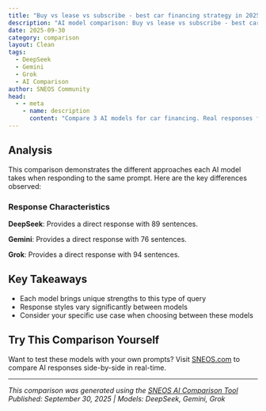 ```yaml
---
title: "Buy vs lease vs subscribe - best car financing strategy in 2025"
description: "AI model comparison: Buy vs lease vs subscribe - best car financing strategy in 2025..."
date: 2025-09-30
category: comparison
layout: Clean
tags:
  - DeepSeek
  - Gemini
  - Grok
  - AI Comparison
author: SNEOS Community
head:
  - - meta
    - name: description
      content: "Compare 3 AI models for car financing. Real responses from DeepSeek, Gemini, Grok with detailed analysis."
---
```


<ChatComparison
  title="Buy vs lease vs subscribe - best car financing strategy in 2025"
  prompt="Buy vs lease vs subscribe - best car financing strategy in 2025"
  :responses='{
    "DeepSeek": "Of course. This is a fantastic question, as the landscape of car \u0022ownership\u0022 is changing rapidly. Here\u2019s a detailed breakdown of Buy vs. Lease vs. Subscribe for 2025, tailored to help you find the best financing strategy.\n\n### The Quick Answer: It Depends on Your Priority\n\n*   **Buy (Especially with Cash or a Low-Interest Loan):** Best for long-term cost savings, building equity, and customization. You own a depreciating asset, but it\u0027s *yours*.\n*   **Lease:** Best for those who want a new car every 2-4 years with lower monthly payments, predictable costs, and no long-term hassle of selling.\n*   **Subscribe:** Best for extreme flexibility, testing different vehicles, or covering short-term needs (6-18 months) where convenience trumps cost.\n\n---\n\n### Deep Dive: The 2025 Perspective\n\n#### 1. Buying (Financing or Cash)\n\nThis is the traditional path of ownership.\n\n*   **How it Works:** You finance the vehicle through a loan (or pay cash) and make monthly payments until you own it outright.\n*   **2025 Context:** Interest rates are expected to remain higher than the 2020-2021 lows. The used car market has stabilized but is still strong, meaning your trade-in could retain good value. Electric vehicles (EVs) are a major consideration, with new models and evolving technology.\n\n**Pros:**\n*   **Long-Term Value:** Once the loan is paid off, you have an asset (though depreciating) and no monthly payment.\n*   **No Mileage Limits:** Drive as much as you want.\n*   **Total Freedom:** Customize, modify, and use the car as you please.\n*   **Builds Equity:** In a stable market, you can build equity faster than the car depreciates, especially if you put a significant down payment.\n\n**Cons:**\n*   **Highest Monthly Cost:** Loan payments are typically higher than lease payments for the same car.\n*   **Depreciation Risk:** You bear the full brunt of the car\u0027s value loss, which can be steep in the first few years.\n*   **Maintenance Responsibility:** All repair costs are yours once the factory warranty expires.\n*   **Hassle of Selling:** You are responsible for selling or trading in the car when you\u0027re ready to move on.\n\n**Best For:**\n*   Individuals who drive high annual mileage.\n*   Those who plan to keep a car for 5\u002B years.\n*   People who want to build long-term wealth and avoid perpetual payments.\n*   Anyone who customizes their vehicles.\n\n---\n\n#### 2. Leasing\n\nA long-term rental agreement with set terms.\n\n*   **How it Works:** You pay for the vehicle\u0027s **depreciation** during the lease term, plus fees and interest. At the end, you return the car or buy it at a predetermined \u0022residual value.\u0022\n*   **2025 Context:** Leasing is becoming a smarter play for **Electric Vehicles (EVs)**. EV technology is improving rapidly, causing high depreciation. Leasing shields you from that risk. Also, with a lease, the **lender often qualifies for the EV tax credit** and passes the savings to you as a cap cost reduction, which can be a huge benefit if you don\u0027t qualify for the tax credit personally.\n\n**Pros:**\n*   **Lower Monthly Payments:** You\u0027re only paying for the car\u0027s value you \u0022use.\u0022\n*   **Drive New Cars Frequently:** Always have the latest technology, safety features, and warranty coverage.\n*   **Minimal Downside from Depreciation:** The leasing company takes the risk on the car\u0027s future value.\n*   **Hassle-Free Exit:** At the end of the term, you simply return the keys (assuming you\u0027ve stayed within the mileage and wear-and-tear guidelines).\n*   **Potential Tax Advantages for Business Use.**\n\n**Cons:**\n*   **No Ownership:** Perpetual payments with nothing to show at the end (unless you buy it out).\n*   **Mileage Restrictions:** Going over can incur costly penalties.\n*   **Wear and Tear Charges:** You may be charged for damages beyond \u0022normal\u0022 wear.\n*   **Less Flexibility:** You are locked into a multi-year contract with expensive termination fees.\n*   **Customization is Prohibited.**\n\n**Best For:**\n*   Those who want a new car every 2-4 years.\n*   Drivers with predictable, lower annual mileage.\n*   Business users who can write off the lease payments.\n*   **Anyone considering an EV in 2025** due to rapid tech obsolescence.\n\n---\n\n#### 3. Subscribing\n\nThe newest, most flexible model, often compared to a \u0022Netflix for cars.\u0022\n\n*   **How it Works:** You pay a single, all-inclusive monthly fee to a subscription service (like from a manufacturer\u2014Volvo, Care by Volvo; Porsche, Drive; or a third-party like Autonomy or FINN). This fee typically includes the car, insurance, maintenance, and roadside assistance. Terms are short, often from one month to two years.\n*   **2025 Context:** The subscription market is maturing. While some early players struggled, it\u0027s finding its niche. It\u0027s perfect for the \u0022try-before-you-buy\u0022 EV market or for people in life transitions (e.g., short-term work assignments, moving to a new city).\n\n**Pros:**\n*   **Ultimate Flexibility:** Commitments can be as short as one month.\n*   **All-Inclusive Convenience:** One payment covers car, insurance, and maintenance.\n*   **Ability to Swap Vehicles:** Some services allow you to switch between different models (e.g., an SUV for a weekend trip, a sedan for commuting).\n*   **Ideal for Life in Flux:** Perfect for temporary needs or testing a new lifestyle.\n\n**Cons:**\n*   **Highest Monthly Cost Per Vehicle:** You pay a premium for the convenience and flexibility.\n*   **Limited Availability:** Services are often only available in major metropolitan areas.\n*   **Less Choice:** You are limited to the fleet of vehicles the service offers.\n*   **No Equity Building:** The most expensive way to \u0022use\u0022 a car long-term.\n\n**Best For:**\n*   Individuals in temporary living situations (1 year or less).\n*   Those who want to test different types of vehicles before committing to a purchase.\n*   People who despise the administrative hassle of insurance, registration, and maintenance.\n*   Anyone with a short-term, high-need for a specific type of vehicle.\n\n---\n\n### Comparative Table: Buy vs. Lease vs. Subscribe (2025)\n\n| Feature | Buy (Finance) | Lease | Subscribe |\n| :--- | :--- | :--- | :--- |\n| **Monthly Cost** | Highest | Lower | **Highest** (for convenience) |\n| **Term Length** | 3-7 years | 2-4 years | **1 month - 2 years** |\n| **Flexibility** | Low (Sell/Trade) | Medium (Locked-in) | **Very High** |\n| **Long-Term Cost** | **Lowest** | Medium | Highest |\n| **Ownership** | You own the asset | No ownership | No ownership |\n| **Mileage** | Unlimited | Restricted | Often Restricted |\n| **Maintenance** | Your responsibility | Covered under warranty | **Typically Included** |\n| **Insurance** | Your responsibility | Your responsibility | **Typically Included** |\n| **Best For 2025** | Long-term owners, high-mileage drivers | EV shoppers, tech enthusiasts | Life transitions, flexibility seekers |\n\n### Final Recommendation \u0026 Strategic Scenarios for 2025\n\n*   **Scenario 1: The Long-Term Planner \u0026 Value Seeker**\n    \u003E **Strategy: BUY (with a strong down payment).** If you find a car you love and plan to drive it for 5\u002B years, financing (especially if you can secure a promotional rate) is still the most financially sound decision. You\u0027ll own a paid-off asset and enjoy years of payment-free driving.\n\n*   **Scenario 2: The Tech-Savvy EV Adopter**\n    \u003E **Strategy: LEASE.** With EV battery tech and software improving so quickly, the model you buy today could be outdated in 3 years. Leasing an EV in 2025 protects you from this depreciation cliff and often makes the $7,500 tax credit accessible regardless of your tax liability. It\u0027s a hedge against technological obsolescence.\n\n*   **Scenario 3: The Urban Professional in Transition**\n    \u003E **Strategy: SUBSCRIBE.** If you\u0027ve just moved to a new city for a one-year job contract, or are waiting for a custom-ordered car to arrive, a subscription provides the perfect, hassle-free bridge. The high monthly cost is justified by the short-term need and all-inclusive convenience.\n\n*   **Scenario 4: The \u0022I Just Want a New Car Without the Headache\u0022 Driver**\n    \u003E **Strategy: LEASE.** If your priority is always having a new, warrantied car with lower monthly payments and you don\u0027t drive more than 12,000-15,000 miles a year, leasing remains the classic and best choice.\n\n**The Bottom Line:** There is no one \u0022best\u0022 strategy\u2014only the best strategy *for you*. In 2025, align your choice with your financial goals, your desire for flexibility, and your view on the rapidly evolving automotive technology, particularly with EVs.",
    "Gemini": "Predicting the \u0022best\u0022 car financing strategy for 2025 is impossible with 100% accuracy, as it depends on various factors that are currently uncertain. However, we can analyze the trends and variables to make an informed prediction:\n\n**Factors Influencing the Best Strategy in 2025:**\n\n*   **Interest Rates:** Rising or falling interest rates will drastically impact the attractiveness of buying vs. leasing.\n*   **Used Car Market:** The value of used cars directly affects trade-in value (buying) and lease-end purchase options.\n*   **Electric Vehicle (EV) Adoption:** Rapid EV adoption could make leasing more appealing due to rapidly evolving technology and battery advancements.\n*   **Government Incentives:** Tax credits and rebates for EVs and new vehicles can sway the buy/lease decision.\n*   **Subscription Model Evolution:**  The availability, pricing, and features of car subscription services will play a crucial role.\n*   **Inflation and Economic Conditions:** General economic stability and inflation rates will affect affordability and consumer confidence.\n*   **Individual Circumstances:** Your driving habits, financial situation, credit score, and personal preferences are always the most important factors.\n\n**Analysis of Each Option (Buy, Lease, Subscribe) in 2025:**\n\n**1. Buying:**\n\n*   **Pros:**\n    *   **Ownership:**  You own the asset and can modify or customize it.\n    *   **Long-Term Value:**  If you keep the car for many years, buying can be more cost-effective.\n    *   **Equity:** You build equity in the vehicle.\n    *   **Flexibility:** You can sell the car whenever you want.\n    *   **No Mileage Restrictions:**  Drive as much as you want.\n*   **Cons:**\n    *   **Higher Upfront Costs:** Down payment, taxes, and fees are typically higher.\n    *   **Depreciation:** Cars lose value over time.\n    *   **Maintenance and Repairs:**  You are responsible for all maintenance and repairs.\n    *   **Higher Monthly Payments:** Compared to leasing (initially)\n    *   **Tied to a Single Vehicle:** Less flexibility to change cars based on changing needs.\n\n**Prediction for 2025:** Buying will likely remain a solid option for those who:\n    *   Plan to keep a car for a long time (7\u002B years).\n    *   Drive a lot of miles per year.\n    *   Prefer ownership and customization.\n    *   Can comfortably afford the higher upfront and monthly costs.\n    *   Prefer gasoline vehicles and can reliably maintain them.\n\n**2. Leasing:**\n\n*   **Pros:**\n    *   **Lower Monthly Payments:**  Generally lower than loan payments (initially).\n    *   **Lower Upfront Costs:**  Typically smaller down payments.\n    *   **Drive a New Car More Often:**  Enjoy the latest models every few years.\n    *   **Warranty Coverage:**  Most maintenance is covered under the manufacturer\u0027s warranty during the lease term.\n    *   **Tax Advantages (for businesses):** Potential tax deductions for business use.\n*   **Cons:**\n    *   **No Ownership:**  You never own the car.\n    *   **Mileage Restrictions:**  Penalties for exceeding the allowed mileage.\n    *   **Wear and Tear Charges:**  Fees for excessive wear and tear.\n    *   **Limited Customization:**  Restricted modifications to the vehicle.\n    *   **Higher Long-Term Cost:**  Leasing is often more expensive than buying in the long run.\n    *   **Early Termination Penalties:**  Expensive to end the lease early.\n\n**Prediction for 2025:** Leasing could be particularly attractive for:\n    *   People who like to drive new cars every few years.\n    *   Those who drive relatively low mileage.\n    *   Individuals who want lower monthly payments.\n    *   Early adopters of EVs (allowing them to upgrade as technology evolves).\n    *   Uncertain about future technology advancements in the automotive field.\n\n**3. Subscription:**\n\n*   **Pros:**\n    *   **All-Inclusive:**  Monthly fee covers insurance, maintenance, and often roadside assistance.\n    *   **Flexibility:**  Ability to swap vehicles based on needs (e.g., SUV for a road trip, sedan for commuting).\n    *   **Short-Term Commitment:**  Shorter commitment compared to leases or loans.\n    *   **Hassle-Free:**  Simplified process compared to buying or leasing.\n*   **Cons:**\n    *   **High Monthly Costs:**  Often more expensive than leasing or buying.\n    *   **Limited Availability:**  Not available in all areas or for all types of vehicles.\n    *   **Vehicle Limitations:**  Limited selection of vehicles available through subscription services.\n    *   **Mileage Restrictions:**  Some subscriptions have mileage limits.\n\n**Prediction for 2025:** Subscription models are poised to become more appealing in 2025 if:\n\n*   **Prices become more competitive:**  As the market matures and more providers enter, prices are likely to decrease.\n*   **Availability expands:** More manufacturers and third-party providers offer subscription services in more locations.\n*   **Vehicle selection broadens:** Subscriptions include a wider range of vehicles to meet diverse needs.\n*   **EV subscriptions become common:** Addressing concerns about battery degradation and technology advancements.\n*   **Services offer more flexibility:** More customization options and shorter commitment periods become available.\n\n**Which is Best in 2025? - A Scenario-Based Approach:**\n\nTo determine the \u0022best\u0022 strategy, consider these scenarios:\n\n*   **Scenario 1: High Interest Rates, Stable Used Car Market, Rapid EV Adoption** - Leasing or Subscription might be preferable.  High interest rates make buying less attractive, while rapid EV adoption creates uncertainty about long-term ownership. Leasing allows you to stay current with EV technology, and subscription offers ultimate flexibility.\n\n*   **Scenario 2: Low Interest Rates, Depressed Used Car Market, Slow EV Adoption** - Buying could be best.  Low interest rates make financing more affordable, and a depressed used car market makes leasing less appealing (lower residual values translate to higher lease payments).\n\n*   **Scenario 3: Moderate Interest Rates, Strong Used Car Market, Steady EV Adoption, Widespread Subscription Services** -  The choice becomes more nuanced and depends heavily on individual preferences. If you value flexibility and don\u0027t mind paying a premium, subscription could be a good option.  If you prefer ownership and plan to keep the car for a long time, buying is likely best. Leasing remains a viable option for those who like new cars and drive low mileage.\n\n**Important Considerations for Everyone:**\n\n*   **Do your research:** Compare the total cost of ownership for each option, including all fees, taxes, and insurance.\n*   **Negotiate:**  Negotiate the price of the car, the interest rate on a loan, or the monthly lease payment.\n*   **Read the fine print:**  Understand all the terms and conditions of your lease or subscription agreement.\n*   **Consider your needs:**  Think about how you will use the car and choose the option that best fits your lifestyle.\n*   **Future Technology:** Electric Vehicle batteries are improving at an accelerated rate, which is driving down prices. As a car is depreciating asset, if batteries double their energy density and are half the price in 4 years, your car will immediately depreciate in value.\n\n**Conclusion:**\n\nThere is no one-size-fits-all answer for the best car financing strategy in 2025.  However, by considering the factors discussed above and carefully evaluating your individual needs and circumstances, you can make an informed decision that is right for you.  Keep a close watch on automotive and economic trends leading up to 2025 to refine your strategy.\n",
    "Grok": "Choosing between buying, leasing, or subscribing to a car in 2025 depends on a variety of factors, including your financial situation, driving habits, preferences for ownership, and the evolving trends in the automotive industry. Below, I\u2019ll break down each option, analyze their pros and cons, and provide guidance on the best strategy based on different scenarios.\n\n---\n\n### **1. Buying a Car**\nBuying a car involves paying the full purchase price (either upfront or through financing via a loan) and owning the vehicle outright once the loan is paid off.\n\n#### **Pros:**\n- **Ownership:** You own the car and can keep, modify, or sell it as you wish.\n- **Long-term Cost Savings:** Over time, owning a car can be cheaper than leasing or subscribing, especially if you drive it for many years after paying off the loan.\n- **No Mileage Limits:** You can drive as much as you want without penalties.\n- **Equity:** The car can retain some resale value (though this varies by model, market, and condition).\n- **Customization:** Freedom to modify or personalize the vehicle.\n\n#### **Cons:**\n- **Higher Upfront Costs:** Larger down payment and higher monthly payments if financing.\n- **Depreciation:** Cars lose value over time (often 20-30% in the first year).\n- **Maintenance Costs:** You\u2019re responsible for all repairs and upkeep, which can increase as the car ages.\n- **Insurance Costs:** Full ownership often requires comprehensive coverage, which may be expensive.\n\n#### **Who It\u2019s Best For:**\n- People who plan to keep the car for many years (5\u002B years).\n- Those who drive a lot and don\u2019t want mileage restrictions.\n- Individuals who value ownership and want to build equity or customize their vehicle.\n\n#### **2025 Considerations:**\n- With the rise of electric vehicles (EVs), buying may be more appealing due to federal and state incentives (e.g., tax credits for EVs in the U.S., such as the $7,500 federal credit under the Inflation Reduction Act, if extended or modified by 2025).\n- Interest rates on auto loans may remain high if inflation persists, increasing the cost of financing. As of late 2023, average rates for new car loans were around 6-7% for 60-month terms, and a similar or slightly higher range could be expected in 2025 depending on Federal Reserve policies.\n\n---\n\n### **2. Leasing a Car**\nLeasing is essentially renting a car for a fixed term (typically 2-4 years), with the option to return it, buy it, or lease a new one at the end of the term.\n\n#### **Pros:**\n- **Lower Monthly Payments:** Lease payments are often lower than loan payments because you\u2019re only paying for the car\u2019s depreciation during the lease term.\n- **Access to Newer Models:** You can drive a new car every few years with the latest technology and safety features.\n- **Minimal Maintenance Costs:** Most leases cover the car during its warranty period, so major repairs are often covered.\n- **Tax Benefits (in Some Cases):** If used for business, lease payments may be tax-deductible (consult a tax professional).\n\n#### **Cons:**\n- **No Ownership:** You don\u2019t build equity; at the end of the lease, you return the car unless you buy it out.\n- **Mileage Limits:** Most leases have strict mileage caps (e.g., 10,000-15,000 miles per year), with costly penalties for exceeding them (often $0.15-$0.30 per mile).\n- **Fees and Restrictions:** Early termination fees, excess wear-and-tear charges, and restrictions on modifications can add up.\n- **Long-term Cost:** Leasing repeatedly over many years is generally more expensive than owning.\n\n#### **Who It\u2019s Best For:**\n- People who want a new car every few years and value lower monthly payments.\n- Those who drive less than the mileage limit (e.g., less than 12,000 miles/year).\n- Individuals who don\u2019t want to deal with long-term maintenance or depreciation concerns.\n\n#### **2025 Considerations:**\n- Leasing EVs may become more attractive due to potential loopholes in EV tax credits. For instance, as of 2023, leased EVs can qualify for the $7,500 commercial clean vehicle credit (bypassing income or price caps that apply to purchases), and this could continue into 2025.\n- Rising interest rates may make leasing more appealing compared to financing a purchase, as lease \u201Cmoney factors\u201D (similar to interest rates) are often lower than loan APRs.\n- Automakers might push leasing to move inventory, especially for EVs, as they adapt to stricter emissions regulations and consumer demand shifts.\n\n---\n\n### **3. Car Subscription**\nCar subscription services are a relatively new model, offering flexible access to vehicles for a monthly fee. Unlike leasing, subscriptions often include insurance, maintenance, and the ability to switch vehicles, with shorter commitment periods (sometimes month-to-month). Examples include services like Care by Volvo, Porsche Drive, or third-party providers like Flexdrive.\n\n#### **Pros:**\n- **Flexibility:** Shorter terms (often 1-12 months) and the ability to switch cars or cancel with little notice.\n- **All-Inclusive Costs:** Many subscriptions bundle insurance, maintenance, and roadside assistance into the monthly fee.\n- **No Long-Term Commitment:** Ideal for those unsure about their needs or who want to test different vehicles.\n- **Access to Premium Models:** Some plans offer access to high-end or exotic cars without the cost of ownership.\n\n#### **Cons:**\n- **Higher Costs:** Monthly fees are often significantly higher than lease or loan payments for comparable vehicles.\n- **Limited Availability:** Not all manufacturers or regions offer subscription services.\n- **Mileage Limits:** Similar to leasing, subscriptions often cap mileage, though some plans are more generous.\n- **No Equity:** Like leasing, you don\u2019t build ownership or equity in the vehicle.\n\n#### **Who It\u2019s Best For:**\n- People who value flexibility and don\u2019t want long-term commitments.\n- Those who want to try different vehicles (e.g., testing an EV before committing).\n- Urban dwellers who only need a car occasionally and want an alternative to rentals or ride-sharing.\n\n#### **2025 Considerations:**\n- Car subscriptions are expected to grow in popularity as automakers and third-party providers expand offerings, especially for EVs and autonomous vehicle testing programs.\n- Subscription costs may decrease as competition increases, but they\u2019ll likely remain the most expensive option per mile driven.\n- With urban mobility trends shifting toward shared and on-demand access, subscriptions could become a mainstream option for city residents, supported by advancements in app-based management and vehicle availability.\n\n---\n\n### **Key Factors to Consider in 2025**\n1. **Driving Habits:**\n   - High mileage (15,000\u002B miles/year): Buying is likely the best option to avoid penalties.\n   - Low mileage (under 10,000 miles/year): Leasing or subscription may work well.\n   - Occasional use: Subscription or even ride-sharing might be more cost-effective.\n\n2. **Financial Situation:**\n   - If you have cash for a large down payment or can pay outright, buying may save on interest costs.\n   - If you prefer lower monthly payments and predictable costs, leasing could be better.\n   - If you\u2019re unsure of your needs or income stability, a subscription offers flexibility (at a premium).\n\n3. **Interest Rates and Incentives:**\n   - Monitor auto loan rates and lease money factors in 2025. If rates are high (e.g., 7%\u002B for loans), leasing might be cheaper month-to-month.\n   - Take advantage of EV incentives, which may favor leasing over buying due to commercial tax credit loopholes.\n\n4. **Vehicle Type and Technology:**\n   - EVs and hybrids are becoming more mainstream, with longer ranges and better infrastructure by 2025. Leasing or subscribing to an EV can help you stay current with rapidly evolving tech.\n   - If you\u2019re buying, consider resale value\u2014EVs may have uncertain long-term value due to battery degradation, while some gas or hybrid models might hold value better.\n\n5. **Lifestyle and Preferences:**\n   - Want to own and customize? Buy.\n   - Want new cars and low hassle? Lease.\n   - Want flexibility and minimal commitment? Subscribe.\n\n---\n\n### **Cost Comparison Example (Hypothetical for 2025)**\nAssume a mid-range sedan or EV with an MSRP of $40,000 over a 3-year period, with 12,000 miles/year driving.\n\n- **Buying with Financing:**\n  - Down Payment: $5,000\n  - Loan Amount: $35,000 at 6% interest (60 months)\n  - Monthly Payment: ~$677\n  - Total Paid over 3 Years: $29,372 (including down payment)\n  - Ownership: You own the car (resale value ~$20,000 after 3 years)\n  - Additional Costs: Maintenance (~$1,500), insurance (~$3,000)\n  - Net Cost after Resale: ~$13,872\n\n- **Leasing:**\n  - Down Payment: $2,000\n  - Monthly Payment: ~$450 for 36 months\n  - Total Paid over 3 Years: $18,200\n  - Ownership: None (return car or buy at residual value)\n  - Additional Costs: Insurance (~$2,500), potential over-mileage fees\n  - Net Cost: ~$20,700 (no equity)\n\n- **Subscription:**\n  - Monthly Fee: ~$700 (includes insurance and maintenance)\n  - Total Paid over 3 Years: $25,200\n  - Ownership: None\n  - Additional Costs: Minimal (bundled in fee)\n  - Net Cost: ~$25,200 (no equity)\n\n**Takeaway:** Buying often has the lowest net cost if you keep the car long-term and factor in resale value. Leasing saves on monthly payments but costs more over time with no equity. Subscription is the prici"
  }'
  published-date="11:26"
/>

## Analysis

This comparison demonstrates the different approaches each AI model takes when responding to the same prompt. Here are the key differences observed:

### Response Characteristics

**DeepSeek**: Provides a direct response with 89 sentences. 

**Gemini**: Provides a direct response with 76 sentences. 

**Grok**: Provides a direct response with 94 sentences. 

## Key Takeaways

- Each model brings unique strengths to this type of query
- Response styles vary significantly between models
- Consider your specific use case when choosing between these models

## Try This Comparison Yourself

Want to test these models with your own prompts? Visit [SNEOS.com](https://sneos.com) to compare AI responses side-by-side in real-time.

---

*This comparison was generated using the [SNEOS AI Comparison Tool](https://sneos.com)*
*Published: September 30, 2025 | Models: DeepSeek, Gemini, Grok*
